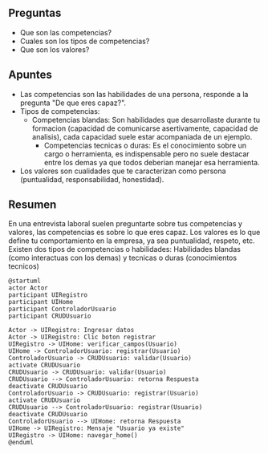 ## Preguntas

- Que son las competencias?
- Cuales son los tipos de competencias?
- Que son los valores?

## Apuntes

- Las competencias son las habilidades de una persona, responde a la pregunta "De que eres capaz?".
- Tipos de competencias:
	- Competencias blandas: Son habilidades que desarrollaste durante tu formacion (capacidad de comunicarse asertivamente, capacidad de analisis), cada capacidad suele estar acompaniada de un ejemplo.
		- Competencias tecnicas o duras: Es el conocimiento sobre un cargo o herramienta, es indispensable pero no suele destacar entre los demas ya que todos deberian manejar esa herramienta.
- Los valores son cualidades que te caracterizan como persona (puntualidad, responsabilidad, honestidad). 

## Resumen

En una entrevista laboral suelen preguntarte sobre tus competencias y valores, las competencias es sobre lo que eres capaz. Los valores es lo que define tu comportamiento en la empresa, ya sea puntualidad, respeto, etc. Existen dos tipos de competencias o habilidades: Habilidades blandas (como interactuas con los demas) y tecnicas o duras (conocimientos tecnicos)



```plantuml
@startuml
actor Actor
participant UIRegistro
participant UIHome
participant ControladorUsuario
participant CRUDUsuario

Actor -> UIRegistro: Ingresar datos
Actor -> UIRegistro: Clic boton registrar
UIRegistro -> UIHome: verificar_campos(Usuario)
UIHome -> ControladorUsuario: registrar(Usuario)
ControladorUsuario -> CRUDUsuario: validar(Usuario)
activate CRUDUsuario
CRUDUsuario -> CRUDUsuario: validar(Usuario)
CRUDUsuario --> ControladorUsuario: retorna Respuesta
deactivate CRUDUsuario
ControladorUsuario -> CRUDUsuario: registrar(Usuario)
activate CRUDUsuario
CRUDUsuario --> ControladorUsuario: registrar(Usuario)
deactivate CRUDUsuario
ControladorUsuario --> UIHome: retorna Respuesta
UIHome -> UIRegistro: Mensaje "Usuario ya existe"
UIRegistro -> UIHome: navegar_home()
@enduml
```

